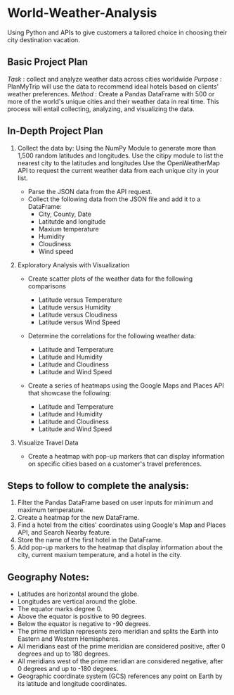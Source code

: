 # World-Weather-Analysis
Using Python and APIs to give customers a tailored choice in choosing their city destination vacation.

## Basic Project Plan
_Task_ : collect and analyze weather data across cities worldwide
_Purpose_ : PlanMyTrip will use the data to recommend ideal hotels based on clients' weather preferences.
_Method_ : Create a Pandas DataFrame with 500 or more of the world's unique cities and their weather data in real time. This process will entail collecting, analyzing, and visualizing the data.

## In-Depth Project Plan
1. Collect the data by:
    Using the NumPy Module to generate more than 1,500 random latitudes and longitudes.
    Use the citipy module to list the nearest city to the latitudes and longitudes
    Use the OpenWeatherMap API to request the current weather data from each unique city in your list.
    * Parse the JSON data from the API request.
    * Collect the following data from the JSON file and add it to a DataFrame:
      * City, County, Date
      * Latitutde and longitude
      * Maxium temperature
      * Humidity
      * Cloudiness
      * Wind speed
      
2. Exploratory Analysis with Visualization
    * Create scatter plots of the weather data for the following comparisons
      * Latitude versus Temperature
      * Latitude versus Humidity
      * Latitude versus Cloudiness
      * Latitude versus Wind Speed
    
    * Determine the correlations for the following weather data:
      * Latitude and Temperature
      * Latitude and Humidity
      * Latitude and Cloudiness
      * Latitude and Wind Speed
      
    * Create a series of heatmaps using the Google Maps and Places API that showcase the following:
      * Latitude and Temperature
      * Latitude and Humidity
      * Latitude and Cloudiness
      * Latitude and Wind Speed
      
3. Visualize Travel Data
    * Create a heatmap with pop-up markers that can display information on specific cities based on a customer's travel preferences. 
    
## Steps to follow to complete the analysis:
1. Filter the Pandas DataFrame based on user inputs for minimum and maximum temperature.
2. Create a heatmap for the new DataFrame.
3. Find a hotel from the cities' coordinates using Google's Map and Places API, and Search Nearby feature.
4. Store the name of the first hotel in the DataFrame.
5. Add pop-up markers to the heatmap that display information about the city, current maxium temperature, and a hotel in the city.

## Geography Notes:
- Latitudes are horizontal around the globe.
- Longitudes are vertical around the globe.
- The equator marks degree 0.
- Above the equator is positive to 90 degrees.
- Below the equator is negative to -90 degrees.
- The prime meridian represents zero meridian and splits the Earth into Eastern and Western Hemispheres.
- All meridians east of the prime meridian are considered positive, after 0 degrees and up to 180 degrees.
- All meridians west of the prime meridian are considered negative, after 0 degrees and up to -180 degrees.
- Geographic coordinate system (GCS) references any point on Earth by its latitude and longitude coordinates.

